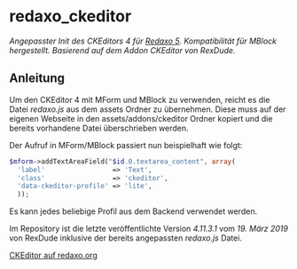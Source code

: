 # redaxo_ckeditor

*Angepasster Init des CKEditors 4 für [Redaxo 5](https://redaxo.org/). Kompatibilität für MBlock hergestellt. Basierend auf dem Addon CKEditor von RexDude.*

## Anleitung

Um den CKEditor 4 mit MForm und MBlock zu verwenden, reicht es die Datei *redaxo.js* aus dem assets Ordner zu übernehmen. Diese muss auf der eigenen Webseite in den assets/addons/ckeditor Ordner kopiert und die bereits vorhandene Datei überschrieben werden.

Der Aufruf in MForm/MBlock passiert nun beispielhaft wie folgt:

```php
$mform->addTextAreaField("$id.0.textarea_content", array(
  'label'                 => 'Text',
  'class'                 => 'ckeditor',
  'data-ckeditor-profile' => 'lite',
  ));
```

Es kann jedes beliebige Profil aus dem Backend verwendet werden.

Im Repository ist die letzte veröffentlichte Version *4.11.3.1* vom *19. März 2019* von RexDude inklusive der bereits angepassten *redaxo.js* Datei.

[CKEditor auf redaxo.org](https://redaxo.org/download/addons/ckeditor/)

